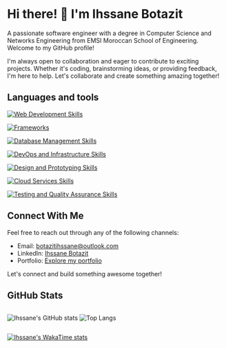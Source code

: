 # Hi there! 👋 I'm Ihssane Botazit

A passionate software engineer with a degree in Computer Science and Networks Engineering from EMSI Moroccan School of
Engineering. Welcome to my GitHub profile!

I'm always open to collaboration and eager to contribute to exciting projects. Whether it's coding, brainstorming ideas,
or providing feedback, I'm here to help. Let's collaborate and create something amazing together!

## Languages and tools

[![Web Development Skills](https://skillicons.dev/icons?i=c,cpp,cs,java,python,js,html,css,bootstrap,php,sass,tailwind,ts,dart,solidity)](https://skillicons.dev)

[![Frameworks ](https://skillicons.dev/icons?i=angular,django,nextjs,react,spring,flutter,maven,vite)](https://skillicons.dev)

[![Database Management Skills](https://skillicons.dev/icons?i=mysql,postgres,sqlite)](https://skillicons.dev)

[![DevOps and Infrastructure Skills](https://skillicons.dev/icons?i=docker,jenkins,rabbitmq,kafka,linux,vercel,git,github,gitlab)](https://skillicons.dev)

[![Design and Prototyping Skills](https://skillicons.dev/icons?i=figma)](https://skillicons.dev)

[![Cloud Services Skills](https://skillicons.dev/icons?i=firebase)](https://skillicons.dev)

[![Testing and Quality Assurance Skills](https://skillicons.dev/icons?i=jest,postman)](https://skillicons.dev)

## Connect With Me

Feel free to reach out through any of the following channels:

- Email: [botazitihssane@outlook.com](mailto:botazitihssane@outlook.com)
- LinkedIn: [Ihssane Botazit](https://www.linkedin.com/in/ihssanebotazit/)
- Portfolio: [Explore my portfolio](https://portfolio-ihssane-projects.vercel.app/)

Let's connect and build something awesome together!

## GitHub Stats

<div style="display: flex; justify-content: space-between; align-items: flex-start;">

![Ihssane's GitHub stats](https://github-readme-stats.vercel.app/api?username=botazitihssane&show_icons=true&theme=radical&hide=issues&rank_icon=github&include_all_commits=true)
![Top Langs](https://github-readme-stats.vercel.app/api/top-langs/?username=botazitihssane&hide_progress=true&hide=html,css&theme=radical)

</div>

[![Ihssane's WakaTime stats](https://github-readme-stats.vercel.app/api/wakatime?username=botazitihssane&theme=radical&layout=compact)](https://github.com/anuraghazra/github-readme-stats)